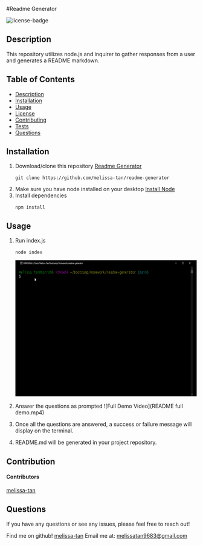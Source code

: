 
#Readme Generator

![license-badge](https://img.shields.io/badge/license-Unlicensed-yellow)

## Description
This repository utilizes node.js and inquirer to gather responses from a user and generates a README markdown.

## Table of Contents
- [Description](#description)
- [Installation](#installation)
- [Usage](#usage)
- [License](#license)
- [Contributing](#contributing)
- [Tests](#tests)
- [Questions](#questions)

## Installation
1. Download/clone this repository [Readme Generator](https://github.com/melissa-tan/readme-generator)
	```
	git clone https://github.com/melissa-tan/readme-generator
	```
2. Make sure you have node installed on your desktop [Install Node](https://nodejs.org/en/download/)
3. Install dependencies
	```
	npm install
	```

## Usage
1. Run index.js
	``` 
	node index
	```
	<img src=".\assets\demo\initiate node.gif" width="640" height="360">
2. Answer the questions as prompted
	![Full Demo Video](README full demo.mp4)

3. Once all the questions are answered, a success or failure message will display on the terminal.
4. README.md will be generated in your project repository.

## Contribution
#### Contributors
[melissa-tan](https://github.com/melissa-tan)

## Questions
If you have any questions or see any issues, please feel free to reach out!

Find me on github! [melissa-tan](https://github.com/melissa-tan)
Email me at: melissatan9683@gmail.com
